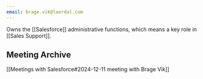 ```yaml
---
email: brage.vik@laerdal.com
---
```


Owns the [[Salesforce]] administrative functions, which means a key role in [[Sales Support]].

## Meeting Archive

[[Meetings with Salesforce#2024-12-11 meeting with Brage Vik]]


